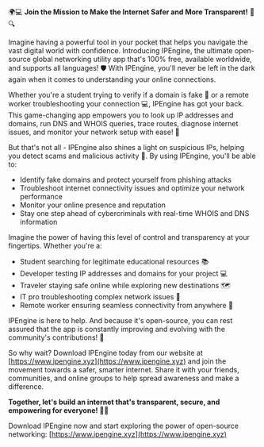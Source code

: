 🌍💻 **Join the Mission to Make the Internet Safer and More Transparent!** 📡🔍

Imagine having a powerful tool in your pocket that helps you navigate the vast digital world with confidence. Introducing IPEngine, the ultimate open-source global networking utility app that's 100% free, available worldwide, and supports all languages! 🛡️ With IPEngine, you'll never be left in the dark again when it comes to understanding your online connections.

Whether you're a student trying to verify if a domain is fake 👀 or a remote worker troubleshooting your connection 💻, IPEngine has got your back. This game-changing app empowers you to look up IP addresses and domains, run DNS and WHOIS queries, trace routes, diagnose internet issues, and monitor your network setup with ease! 🔧

But that's not all - IPEngine also shines a light on suspicious IPs, helping you detect scams and malicious activity 🚨. By using IPEngine, you'll be able to:

* Identify fake domains and protect yourself from phishing attacks
* Troubleshoot internet connectivity issues and optimize your network performance
* Monitor your online presence and reputation
* Stay one step ahead of cybercriminals with real-time WHOIS and DNS information

Imagine the power of having this level of control and transparency at your fingertips. Whether you're a:

* Student searching for legitimate educational resources 📚
* Developer testing IP addresses and domains for your project 💻
* Traveler staying safe online while exploring new destinations 🗺️
* IT pro troubleshooting complex network issues 🔧
* Remote worker ensuring seamless connectivity from anywhere 💼

IPEngine is here to help. And because it's open-source, you can rest assured that the app is constantly improving and evolving with the community's contributions! 🤝

So why wait? Download IPEngine today from our website at [https://www.ipengine.xyz](https://www.ipengine.xyz) and join the movement towards a safer, smarter internet. Share it with your friends, communities, and online groups to help spread awareness and make a difference.

**Together, let's build an internet that's transparent, secure, and empowering for everyone! 🌈💪**

Download IPEngine now and start exploring the power of open-source networking: [https://www.ipengine.xyz](https://www.ipengine.xyz)